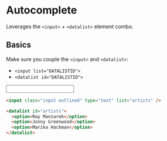 <style scoped>
@import "../../../src/inputs/input-base.css";
@import "../../../src/inputs/input-variants.css";
@import "../../../src/inputs/autocomplete.css";
</style>

# Autocomplete

Leverages the `<input>` + `<datalist>` element combo.

## Basics

Make sure you couple the `<input>` and `<datalist>`:

- `<input list="DATALISTID">`
- `<datalist id="DATALISTID">`

<div class="example-wrapper">
   <div class="example">

<input type="text" list="artists" />
<datalist id="artists">
  <option>Ray Manzarek</option>
  <option>Jonny Greenwood</option>
  <option>Marika Hackman</option>
</datalist>

  </div>

```html
<input class="input outlined" type="text" list="artists" />

<datalist id="artists">
  <option>Ray Manzarek</option>
  <option>Jonny Greenwood</option>
  <option>Marika Hackman</option>
</datalist>
```

</div>
